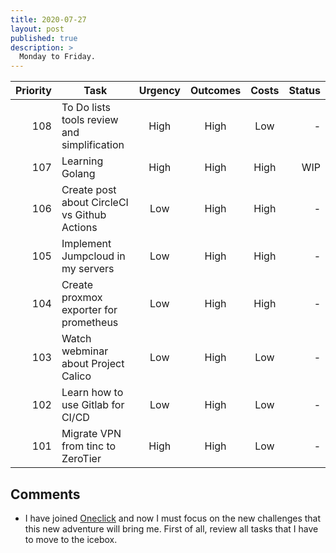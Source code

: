 ```yaml
---
title: 2020-07-27
layout: post
published: true
description: >
  Monday to Friday.
---
```


| Priority | Task | Urgency | Outcomes | Costs | Status |
| ---------: | ------------ | :-------: | :--------: | :----: | ------: |
| 108 | To Do lists tools review and simplification | High | High | Low | - |
| 107 | Learning Golang | High | High | High | WIP |
| 106 | Create post about CircleCI vs Github Actions | Low | High | High | - |
| 105 | Implement Jumpcloud in my servers | Low | High | High | - |
| 104 | Create proxmox exporter for prometheus | Low | High | High | - |
| 103 | Watch webminar about Project Calico | Low | High | Low | - |
| 102 | Learn how to use Gitlab for CI/CD | Low | High | Low | - |
| 101 | Migrate VPN from tinc to ZeroTier | High | High | Low | - |



## Comments

* I have joined [Oneclick](https://oneclick.es) and now I must focus on the new
 challenges that this new adventure will bring me.  First of all, review all
 tasks that I have to move to the icebox.

